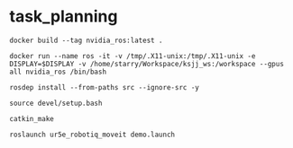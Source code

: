 # task_planning
```docker build --tag nvidia_ros:latest .```

```docker run --name ros -it -v /tmp/.X11-unix:/tmp/.X11-unix -e DISPLAY=$DISPLAY -v /home/starry/Workspace/ksjj_ws:/workspace --gpus all nvidia_ros /bin/bash```

```rosdep install --from-paths src --ignore-src -y```

```source devel/setup.bash```

```catkin_make```

```roslaunch ur5e_robotiq_moveit demo.launch```
